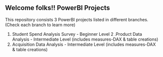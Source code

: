 ## Welcome folks!! PowerBI Projects

This repository consists 3 PowerBI projects listed in different branches. (Check each branch to learn more)

1. Student Spend Analysis Survey - Beginner Level
2 .Product Data Analysis - Intermediate Level (includes measures-DAX & table creations)
3. Acquisition Data Analysis - Intermediate Level (includes measures-DAX & table creations)

